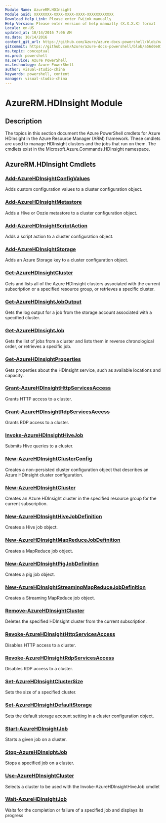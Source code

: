 ```yaml
---
Module Name: AzureRM.HDInsight
Module Guid: XXXXXXXX-XXXX-XXXX-XXXX-XXXXXXXXXXXX
Download Help Link: Please enter FwLink manually
Help Version: Please enter version of help manually (X.X.X.X) format
Locale: en-US
updated_at: 10/14/2016 7:06 AM
ms.date: 10/14/2016
content_git_url: https://github.com/Azure/azure-docs-powershell/blob/master/azureps-cmdlets-docs/ResourceManager/AzureRM.HDInsight/v0.9.8/CmdletMDs/AzureRM.HDInsight.md
gitcommit: https://github.com/Azure/azure-docs-powershell/blob/a56d0e01e65c2c33aa2af13dd29addc94ead6e88/azureps-cmdlets-docs/ResourceManager/AzureRM.HDInsight/v0.9.8/CmdletMDs/AzureRM.HDInsight.md
ms.topic: conceptual
ms.prod: powershell
ms.service: Azure PowerShell
ms.technology: Azure PowerShell
author: visual-studio-china
keywords: powershell, content
manager: visual-studio-china
---
```


# AzureRM.HDInsight Module
## Description
The topics in this section document the Azure PowerShell cmdlets for Azure HDInsight in the Azure Resource Manager (ARM) framework. These cmdlets are used to manage HDInsight clusters and the jobs that run on them. The cmdlets exist in the Microsoft.Azure.Commands.HDInsight namespace.

## AzureRM.HDInsight Cmdlets
### [Add-AzureHDInsightConfigValues](Add-AzureHDInsightConfigValues.md)
Adds custom configuration values to a cluster configuration object.


### [Add-AzureHDInsightMetastore](Add-AzureHDInsightMetastore.md)
Adds a Hive or Oozie metastore to a cluster configuration object.


### [Add-AzureHDInsightScriptAction](Add-AzureHDInsightScriptAction.md)
Adds a script action to a cluster configuration object.


### [Add-AzureHDInsightStorage](Add-AzureHDInsightStorage.md)
Adds an Azure Storage key to a cluster configuration object.


### [Get-AzureHDInsightCluster](Get-AzureHDInsightCluster.md)
Gets and lists all of the Azure HDInsight clusters associated with the current subscription or a specified resource group, or retrieves a specific cluster.


### [Get-AzureHDInsightJobOutput](Get-AzureHDInsightJobOutput.md)
Gets the log output for a job from the storage account associated with a specified cluster.


### [Get-AzureHDInsightJob](Get-AzureHDInsightJob.md)
Gets the list of jobs from a cluster and lists them in reverse chronological order, or retrieves a specific job.


### [Get-AzureHDInsightProperties](Get-AzureHDInsightProperties.md)
Gets properties about the HDInsight service, such as available locations and capacity.


### [Grant-AzureHDInsightHttpServicesAccess](Grant-AzureHDInsightHttpServicesAccess.md)
Grants HTTP access to a cluster.


### [Grant-AzureHDInsightRdpServicesAccess](Grant-AzureHDInsightRdpServicesAccess.md)
Grants RDP access to a cluster.


### [Invoke-AzureHDInsightHiveJob](Invoke-AzureHDInsightHiveJob.md)
Submits Hive queries to a cluster.


### [New-AzureHDInsightClusterConfig](New-AzureHDInsightClusterConfig.md)
Creates a non-persisted cluster configuration object that describes an Azure HDInsight cluster configuration.


### [New-AzureHDInsightCluster](New-AzureHDInsightCluster.md)
Creates an Azure HDInsight cluster in the specified resource group for the current subscription.


### [New-AzureHDInsightHiveJobDefinition](New-AzureHDInsightHiveJobDefinition.md)
Creates a Hive job object.


### [New-AzureHDInsightMapReduceJobDefinition](New-AzureHDInsightMapReduceJobDefinition.md)
Creates a MapReduce job object.


### [New-AzureHDInsightPigJobDefinition](New-AzureHDInsightPigJobDefinition.md)
Creates a pig job object.


### [New-AzureHDInsightStreamingMapReduceJobDefinition](New-AzureHDInsightStreamingMapReduceJobDefinition.md)
Creates a Streaming MapReduce job object.


### [Remove-AzureHDInsightCluster](Remove-AzureHDInsightCluster.md)
Deletes the specified HDInsight cluster from the current subscription.


### [Revoke-AzureHDInsightHttpServicesAccess](Revoke-AzureHDInsightHttpServicesAccess.md)
Disables HTTP access to a cluster.


### [Revoke-AzureHDInsightRdpServicesAccess](Revoke-AzureHDInsightRdpServicesAccess.md)
Disables RDP access to a cluster.


### [Set-AzureHDInsightClusterSize](Set-AzureHDInsightClusterSize.md)
Sets the size of a specified cluster.


### [Set-AzureHDInsightDefaultStorage](Set-AzureHDInsightDefaultStorage.md)
Sets the default storage account setting in a cluster configuration object.


### [Start-AzureHDInsightJob](Start-AzureHDInsightJob.md)
Starts a given job on a cluster.


### [Stop-AzureHDInsightJob](Stop-AzureHDInsightJob.md)
Stops a specified job on a cluster.


### [Use-AzureHDInsightCluster](Use-AzureHDInsightCluster.md)
Selects a cluster to be used with the Invoke-AzureHDInsightHiveJob cmdlet


### [Wait-AzureHDInsightJob](Wait-AzureHDInsightJob.md)
Waits for the completion or failure of a specified job and displays its progress



